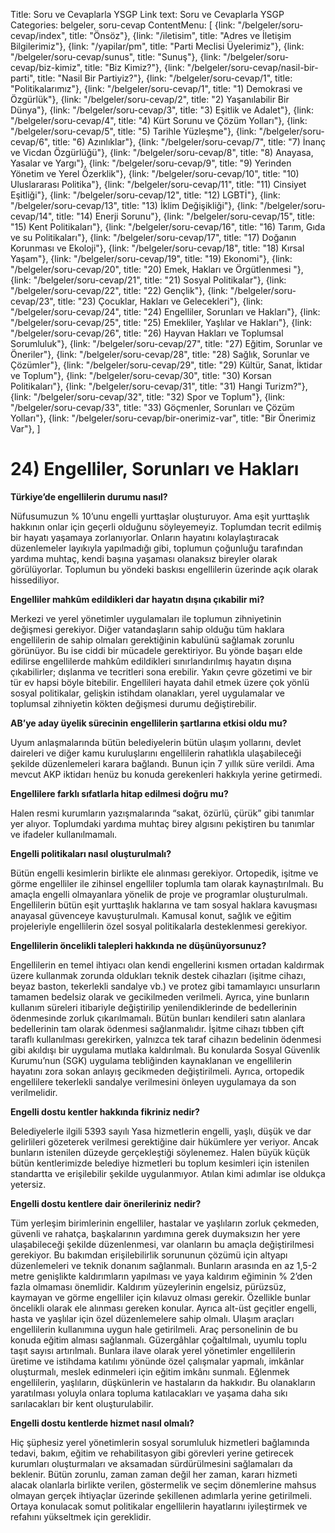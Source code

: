 Title: Soru ve Cevaplarla YSGP
Link text: Soru ve Cevaplarla YSGP
Categories: belgeler, soru-cevap
ContentMenu: [
  {link: "/belgeler/soru-cevap/index", title: "Önsöz"},
  {link: "/iletisim", title: "Adres ve İletişim Bilgilerimiz"},
  {link: "/yapilar/pm", title: "Parti Meclisi Üyelerimiz"},
  {link: "/belgeler/soru-cevap/sunus", title: "Sunuş"},
  {link: "/belgeler/soru-cevap/biz-kimiz", title: "Biz Kimiz?"},
  {link: "/belgeler/soru-cevap/nasil-bir-parti", title: "Nasil Bir Partiyiz?"},
  {link: "/belgeler/soru-cevap/1", title: "Politikalarımız"},
  {link: "/belgeler/soru-cevap/1", title: "1) Demokrasi ve Özgürlük"},
  {link: "/belgeler/soru-cevap/2", title: "2) Yaşanılabilir Bir Dünya"},
  {link: "/belgeler/soru-cevap/3", title: "3) Eşitlik ve Adalet"},
  {link: "/belgeler/soru-cevap/4", title: "4) Kürt Sorunu ve Çözüm Yolları"},
  {link: "/belgeler/soru-cevap/5", title: "5) Tarihle Yüzleşme"},
  {link: "/belgeler/soru-cevap/6", title: "6) Azınlıklar"},
  {link: "/belgeler/soru-cevap/7", title: "7) İnanç ve Vicdan Özgürlüğü"},
  {link: "/belgeler/soru-cevap/8", title: "8) Anayasa, Yasalar ve Yargı"},
  {link: "/belgeler/soru-cevap/9", title: "9) Yerinden Yönetim ve Yerel Özerklik"},
  {link: "/belgeler/soru-cevap/10", title: "10) Uluslararası Politika"},
  {link: "/belgeler/soru-cevap/11", title: "11) Cinsiyet Eşitliği"},
  {link: "/belgeler/soru-cevap/12", title: "12) LGBTİ"},
  {link: "/belgeler/soru-cevap/13", title: "13) İklim Değişikliği"},
  {link: "/belgeler/soru-cevap/14", title: "14) Enerji Sorunu"},
  {link: "/belgeler/soru-cevap/15", title: "15) Kent Politikaları"},
  {link: "/belgeler/soru-cevap/16", title: "16) Tarım, Gıda ve su Politikaları"},
  {link: "/belgeler/soru-cevap/17", title: "17) Doğanın Korunması ve Ekoloji"},
  {link: "/belgeler/soru-cevap/18", title: "18) Kırsal Yaşam"},
  {link: "/belgeler/soru-cevap/19", title: "19) Ekonomi"},
  {link: "/belgeler/soru-cevap/20", title: "20) Emek, Hakları ve Örgütlenmesi
"},
  {link: "/belgeler/soru-cevap/21", title: "21) Sosyal Politikalar"},
  {link: "/belgeler/soru-cevap/22", title: "22) Gençlik"},
  {link: "/belgeler/soru-cevap/23", title: "23) Çocuklar, Hakları ve Gelecekleri"},
  {link: "/belgeler/soru-cevap/24", title: "24) Engelliler, Sorunları ve Hakları"},
  {link: "/belgeler/soru-cevap/25", title: "25) Emekliler, Yaşlılar ve Hakları"},
  {link: "/belgeler/soru-cevap/26", title: "26) Hayvan Hakları ve Toplumsal Sorumluluk"},
  {link: "/belgeler/soru-cevap/27", title: "27) Eğitim, Sorunlar ve Öneriler"},
  {link: "/belgeler/soru-cevap/28", title: "28) Sağlık, Sorunlar ve Çözümler"},
  {link: "/belgeler/soru-cevap/29", title: "29) Kültür, Sanat, İktidar ve Toplum"},
  {link: "/belgeler/soru-cevap/30", title: "30) Korsan Politikaları"},
  {link: "/belgeler/soru-cevap/31", title: "31) Hangi Turizm?"},
  {link: "/belgeler/soru-cevap/32", title: "32) Spor ve Toplum"},
  {link: "/belgeler/soru-cevap/33", title: "33) Göçmenler, Sorunları ve Çözüm Yolları"},
  {link: "/belgeler/soru-cevap/bir-onerimiz-var", title: "Bir Önerimiz Var"},
  ]


# 24) Engelliler, Sorunları ve Hakları

**Türkiye’de engellilerin durumu nasıl?**

Nüfusumuzun % 10’unu engelli yurttaşlar oluşturuyor. Ama eşit yurttaşlık hakkının onlar için geçerli olduğunu söyleyemeyiz. Toplumdan tecrit edilmiş bir hayatı yaşamaya zorlanıyorlar. Onların hayatını kolaylaştıracak düzenlemeler layıkıyla yapılmadığı gibi, toplumun çoğunluğu tarafından yardıma muhtaç, kendi başına yaşaması olanaksız bireyler olarak görülüyorlar. Toplumun bu yöndeki baskısı engellilerin üzerinde açık olarak hissediliyor.

**Engelliler mahkûm edildikleri dar hayatın dışına çıkabilir mi?**

Merkezi ve yerel yönetimler uygulamaları ile toplumun zihniyetinin değişmesi gerekiyor. Diğer vatandaşların sahip olduğu tüm haklara engellilerin de sahip olmaları gerektiğinin kabulünü sağlamak zorunlu görünüyor. Bu ise ciddi bir mücadele gerektiriyor. Bu yönde başarı elde edilirse engellilerde mahkûm edildikleri sınırlandırılmış hayatın dışına çıkabilirler; dışlanma ve tecritleri sona erebilir. Yakın çevre gözetimi ve bir tür ev hapsi böyle bitebilir. Engellileri hayata dahil etmek üzere çok yönlü sosyal politikalar, gelişkin istihdam olanakları, yerel uygulamalar ve toplumsal zihniyetin kökten değişmesi durumu değiştirebilir.

**AB’ye aday üyelik sürecinin engellilerin şartlarına etkisi oldu mu?**

Uyum anlaşmalarında bütün belediyelerin bütün ulaşım yollarını, devlet daireleri ve diğer kamu kuruluşlarını engellilerin rahatlıkla ulaşabileceği şekilde düzenlemeleri karara bağlandı. Bunun için 7 yıllık süre verildi. Ama mevcut AKP iktidarı henüz bu konuda gerekenleri hakkıyla yerine getirmedi. 

**Engellilere farklı sıfatlarla hitap edilmesi doğru mu?**
 
Halen resmi kurumların yazışmalarında “sakat, özürlü, çürük” gibi tanımlar yer alıyor. Toplumdaki yardıma muhtaç birey algısını pekiştiren bu tanımlar ve ifadeler kullanılmamalı.

**Engelli politikaları nasıl oluşturulmalı?**

Bütün engelli kesimlerin birlikte ele alınması gerekiyor. Ortopedik, işitme ve görme engelliler ile zihinsel engelliler toplumla tam olarak kaynaştırılmalı. Bu amaçla engelli olmayanlara yönelik de proje ve programlar oluşturulmalı. Engellilerin bütün eşit yurttaşlık haklarına ve tam sosyal haklara kavuşması anayasal güvenceye kavuşturulmalı. Kamusal konut, sağlık ve eğitim projeleriyle engellilerin özel sosyal politikalarla desteklenmesi gerekiyor.

**Engellilerin öncelikli talepleri hakkında ne düşünüyorsunuz?**

Engellilerin en temel ihtiyacı olan kendi engellerini kısmen ortadan kaldırmak üzere kullanmak zorunda oldukları teknik destek cihazları (işitme cihazı, beyaz baston, tekerlekli sandalye vb.) ve protez gibi tamamlayıcı unsurların tamamen bedelsiz olarak ve gecikilmeden verilmeli. Ayrıca, yine bunların kullanım süreleri itibariyle değiştirilip yenilendiklerinde de bedellerinin ödenmesinde zorluk çıkarılmamalı. Bütün bunları kendileri satın alanlara bedellerinin tam olarak ödenmesi sağlanmalıdır. İşitme cihazı tıbben çift taraflı kullanılması gerekirken, yalnızca tek taraf cihazın bedelinin ödenmesi gibi akıldışı bir uygulama mutlaka kaldırılmalı. Bu konularda Sosyal Güvenlik Kurumu’nun (SGK) uygulama tebliğinden kaynaklanan ve engellilerin hayatını zora sokan anlayış gecikmeden değiştirilmeli. Ayrıca, ortopedik engellilere tekerlekli sandalye verilmesini önleyen uygulamaya da son verilmelidir. 

**Engelli dostu kentler hakkında fikriniz nedir?**

Belediyelerle ilgili 5393 sayılı Yasa hizmetlerin engelli, yaşlı, düşük ve dar gelirlileri gözeterek verilmesi gerektiğine dair hükümlere yer veriyor. Ancak bunların istenilen düzeyde gerçekleştiği söylenemez. Halen büyük küçük bütün kentlerimizde belediye hizmetleri bu toplum kesimleri için istenilen standartta ve erişilebilir şekilde uygulanmıyor. Atılan kimi adımlar ise oldukça yetersiz.

**Engelli dostu kentlere dair önerileriniz nedir?**
 
Tüm yerleşim birimlerinin engelliler, hastalar ve yaşlıların zorluk çekmeden, güvenli ve rahatça, başkalarının yardımına gerek duymaksızın her yere ulaşabileceği şekilde düzenlenmesi, var olanların bu amaçla değiştirilmesi gerekiyor. Bu bakımdan erişilebilirlik sorununun çözümü için altyapı düzenlemeleri ve teknik donanım sağlanmalı. Bunların arasında en az 1,5-2 metre genişlikte kaldırımların yapılması ve yaya kaldırım eğiminin % 2’den fazla olmaması önemlidir. Kaldırım yüzeylerinin engelsiz, pürüzsüz, kaymayan ve görme engelliler için kılavuz olması gerekir. Özellikle bunlar öncelikli olarak ele alınması gereken konular. Ayrıca alt-üst geçitler engelli, hasta ve yaşlılar için özel düzenlemelere sahip olmalı. Ulaşım araçları engellilerin kullanımına uygun hale getirilmeli. Araç personelinin de bu konuda eğitim alması sağlanmalı. Güzergâhlar çoğaltılmalı, uyumlu toplu taşıt sayısı artırılmalı. Bunlara ilave olarak yerel yönetimler engellilerin üretime ve istihdama katılımı yönünde özel çalışmalar yapmalı, imkânlar oluşturmalı, meslek edinmeleri için eğitim imkânı sunmalı. Eğlenmek engellilerin, yaşlıların, düşkünlerin ve hastaların da hakkıdır. Bu olanakların yaratılması yoluyla onlara topluma katılacakları ve yaşama daha sıkı sarılacakları bir kent oluşturulabilir. 

**Engelli dostu kentlerde hizmet nasıl olmalı?**

Hiç şüphesiz yerel yönetimlerin sosyal sorumluluk hizmetleri bağlamında tedavi, bakım, eğitim ve rehabilitasyon gibi görevleri yerine getirecek kurumları oluşturmaları ve aksamadan sürdürülmesini sağlamaları da beklenir. Bütün zorunlu, zaman zaman değil her zaman, kararı hizmeti alacak olanlarla birlikte verilen, göstermelik ve seçim dönemlerine mahsus olmayan gerçek ihtiyaçlar üzerinde şekillenen adımlarla yerine getirilmeli. Ortaya konulacak somut politikalar engellilerin hayatlarını iyileştirmek ve refahını yükseltmek için gereklidir.